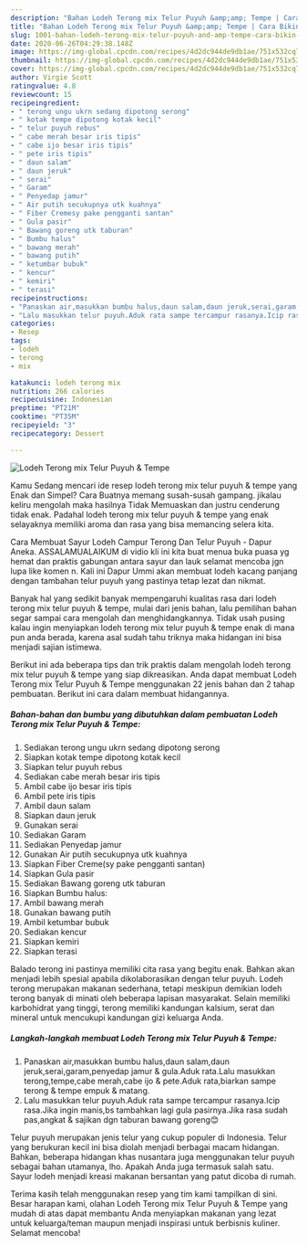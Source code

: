 ```yaml
---
description: "Bahan Lodeh Terong mix Telur Puyuh &amp;amp; Tempe | Cara Bikin Lodeh Terong mix Telur Puyuh &amp;amp; Tempe Yang Lezat"
title: "Bahan Lodeh Terong mix Telur Puyuh &amp;amp; Tempe | Cara Bikin Lodeh Terong mix Telur Puyuh &amp;amp; Tempe Yang Lezat"
slug: 1001-bahan-lodeh-terong-mix-telur-puyuh-and-amp-tempe-cara-bikin-lodeh-terong-mix-telur-puyuh-and-amp-tempe-yang-lezat
date: 2020-06-26T04:29:38.148Z
image: https://img-global.cpcdn.com/recipes/4d2dc944de9db1ae/751x532cq70/lodeh-terong-mix-telur-puyuh-tempe-foto-resep-utama.jpg
thumbnail: https://img-global.cpcdn.com/recipes/4d2dc944de9db1ae/751x532cq70/lodeh-terong-mix-telur-puyuh-tempe-foto-resep-utama.jpg
cover: https://img-global.cpcdn.com/recipes/4d2dc944de9db1ae/751x532cq70/lodeh-terong-mix-telur-puyuh-tempe-foto-resep-utama.jpg
author: Virgie Scott
ratingvalue: 4.8
reviewcount: 15
recipeingredient:
- " terong ungu ukrn sedang dipotong serong"
- " kotak tempe dipotong kotak kecil"
- " telur puyuh rebus"
- " cabe merah besar iris tipis"
- " cabe ijo besar iris tipis"
- " pete iris tipis"
- " daun salam"
- " daun jeruk"
- " serai"
- " Garam"
- " Penyedap jamur"
- " Air putih secukupnya utk kuahnya"
- " Fiber Cremesy pake pengganti santan"
- " Gula pasir"
- " Bawang goreng utk taburan"
- " Bumbu halus"
- " bawang merah"
- " bawang putih"
- " ketumbar bubuk"
- " kencur"
- " kemiri"
- " terasi"
recipeinstructions:
- "Panaskan air,masukkan bumbu halus,daun salam,daun jeruk,serai,garam,penyedap jamur &amp; gula.Aduk rata.Lalu masukkan terong,tempe,cabe merah,cabe ijo &amp; pete.Aduk rata,biarkan sampe terong &amp; tempe empuk &amp; matang."
- "Lalu masukkan telur puyuh.Aduk rata sampe tercampur rasanya.Icip rasa.Jika ingin manis,bs tambahkan lagi gula pasirnya.Jika rasa sudah pas,angkat &amp; sajikan dgn taburan bawang goreng😊"
categories:
- Resep
tags:
- lodeh
- terong
- mix

katakunci: lodeh terong mix 
nutrition: 266 calories
recipecuisine: Indonesian
preptime: "PT21M"
cooktime: "PT35M"
recipeyield: "3"
recipecategory: Dessert

---
```



![Lodeh Terong mix Telur Puyuh &amp; Tempe](https://img-global.cpcdn.com/recipes/4d2dc944de9db1ae/751x532cq70/lodeh-terong-mix-telur-puyuh-tempe-foto-resep-utama.jpg)

Kamu Sedang mencari ide resep lodeh terong mix telur puyuh &amp; tempe yang Enak dan Simpel? Cara Buatnya memang susah-susah gampang. jikalau keliru mengolah maka hasilnya Tidak Memuaskan dan justru cenderung tidak enak. Padahal lodeh terong mix telur puyuh &amp; tempe yang enak selayaknya memiliki aroma dan rasa yang bisa memancing selera kita.

Cara Membuat Sayur Lodeh Campur Terong Dan Telur Puyuh - Dapur Aneka. ASSALAMUALAIKUM di vidio kli ini kita buat menua buka puasa yg hemat dan praktis gabungan antara sayur dan lauk selamat mencoba jgn lupa like komen n. Kali ini Dapur Ummi akan membuat lodeh kacang panjang dengan tambahan telur puyuh yang pastinya tetap lezat dan nikmat.

Banyak hal yang sedikit banyak mempengaruhi kualitas rasa dari lodeh terong mix telur puyuh &amp; tempe, mulai dari jenis bahan, lalu pemilihan bahan segar sampai cara mengolah dan menghidangkannya. Tidak usah pusing kalau ingin menyiapkan lodeh terong mix telur puyuh &amp; tempe enak di mana pun anda berada, karena asal sudah tahu triknya maka hidangan ini bisa menjadi sajian istimewa.


Berikut ini ada beberapa tips dan trik praktis dalam mengolah lodeh terong mix telur puyuh &amp; tempe yang siap dikreasikan. Anda dapat membuat Lodeh Terong mix Telur Puyuh &amp; Tempe menggunakan 22 jenis bahan dan 2 tahap pembuatan. Berikut ini cara dalam membuat hidangannya.

<!--inarticleads1-->

##### Bahan-bahan dan bumbu yang dibutuhkan dalam pembuatan Lodeh Terong mix Telur Puyuh &amp; Tempe:

1. Sediakan  terong ungu ukrn sedang dipotong serong
1. Siapkan  kotak tempe dipotong kotak kecil
1. Siapkan  telur puyuh rebus
1. Sediakan  cabe merah besar iris tipis
1. Ambil  cabe ijo besar iris tipis
1. Ambil  pete iris tipis
1. Ambil  daun salam
1. Siapkan  daun jeruk
1. Gunakan  serai
1. Sediakan  Garam
1. Sediakan  Penyedap jamur
1. Gunakan  Air putih secukupnya utk kuahnya
1. Siapkan  Fiber Creme(sy pake pengganti santan)
1. Siapkan  Gula pasir
1. Sediakan  Bawang goreng utk taburan
1. Siapkan  Bumbu halus:
1. Ambil  bawang merah
1. Gunakan  bawang putih
1. Ambil  ketumbar bubuk
1. Sediakan  kencur
1. Siapkan  kemiri
1. Siapkan  terasi


Balado terong ini pastinya memiliki cita rasa yang begitu enak. Bahkan akan menjadi lebih spesial apabila dikolaborasikan dengan telur puyuh. Lodeh terong merupakan makanan sederhana, tetapi meskipun demikian lodeh terong banyak di minati oleh beberapa lapisan masyarakat. Selain memiliki karbohidrat yang tinggi, terong memiliki kandungan kalsium, serat dan mineral untuk mencukupi kandungan gizi keluarga Anda. 

<!--inarticleads2-->

##### Langkah-langkah membuat Lodeh Terong mix Telur Puyuh &amp; Tempe:

1. Panaskan air,masukkan bumbu halus,daun salam,daun jeruk,serai,garam,penyedap jamur &amp; gula.Aduk rata.Lalu masukkan terong,tempe,cabe merah,cabe ijo &amp; pete.Aduk rata,biarkan sampe terong &amp; tempe empuk &amp; matang.
1. Lalu masukkan telur puyuh.Aduk rata sampe tercampur rasanya.Icip rasa.Jika ingin manis,bs tambahkan lagi gula pasirnya.Jika rasa sudah pas,angkat &amp; sajikan dgn taburan bawang goreng😊


Telur puyuh merupakan jenis telur yang cukup populer di Indonesia. Telur yang berukuran kecil ini bisa diolah menjadi berbagai macam hidangan. Bahkan, beberapa hidangan khas nusantara juga menggunakan telur puyuh sebagai bahan utamanya, lho. Apakah Anda juga termasuk salah satu. Sayur lodeh menjadi kreasi makanan bersantan yang patut dicoba di rumah. 

Terima kasih telah menggunakan resep yang tim kami tampilkan di sini. Besar harapan kami, olahan Lodeh Terong mix Telur Puyuh &amp; Tempe yang mudah di atas dapat membantu Anda menyiapkan makanan yang lezat untuk keluarga/teman maupun menjadi inspirasi untuk berbisnis kuliner. Selamat mencoba!
